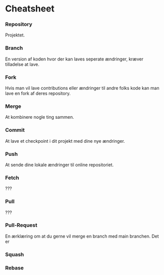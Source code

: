 # Cheatsheet
### Repository
Projektet.

### Branch
En version af koden hvor der kan laves seperate ændringer, kræver tilladelse at lave.

### Fork
Hvis man vil lave contributions eller ændringer til andre folks kode kan man lave en fork af deres repository.

### Merge
At kombinere nogle ting sammen.

### Commit
At lave et checkpoint i dit projekt med dine nye ændringer.

### Push
At sende dine lokale ændringer til online repositoriet.

### Fetch
???

### Pull
???

### Pull-Request
En ærklæring om at du gerne vil merge en branch med main branchen. Det er 

### Squash

### Rebase